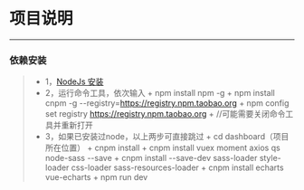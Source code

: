 # 项目说明

------

### 依赖安装

> * 1，[NodeJs 安装](http://nodejs.cn/)
> * 2，运行命令工具，依次输入
    + npm install npm -g
    + npm install cnpm -g --registry=https://registry.npm.taobao.org
    + npm config set registry https://registry.npm.taobao.org
    + //可能需要关闭命令工具并重新打开
> * 3，如果已安装过node，以上两步可直接跳过
    + cd dashboard（项目所在位置）
		+ cnpm install
		+ cnpm install vuex moment axios qs node-sass --save
		+ cnpm install --save-dev sass-loader style-loader css-loader sass-resources-loader
		+ cnpm install echarts vue-echarts
		+ npm run dev

